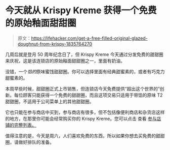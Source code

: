 # 今天就从 Krispy Kreme 获得一个免费的原始釉面甜甜圈

> 原文：<https://lifehacker.com/get-a-free-filled-original-glazed-doughnut-from-krispy-1835764270>

几周后就是登月 50 周年纪念日了，但 Krispy Kreme 今天通过分发免费的甜甜圈来庆祝，这是该连锁店的原始釉面甜甜圈之一，里面有奶油。



没错，一个*馅的*原味蜜饯甜甜圈。你可以选择里面有经典甜蜜素的，或者有巧克力甜蜜素的。

本周早些时候，甜甜圈正式上市销售，但连锁店今天免费提供“超出这个世界的”创新。每位顾客只能获得一个免费的甜甜圈，而且这项交易只适用于带馅的原味 T2 甜甜圈，不适用于公司菜单上的其他甜甜圈。

它也只能在参与商店中买到，参与商店有很多，但不包括像便利商店和杂货店这样的地方，在那里你可能会经常购买你的 Krispy Kreme。您可以点击 查看 [参与店铺的完整列表。](https://www.krispykreme.com/original-filled) 

值得注意的是，今天是周六，人们喜欢免费的东西，所以如果你想去买免费的甜甜圈，请做好排队的准备。